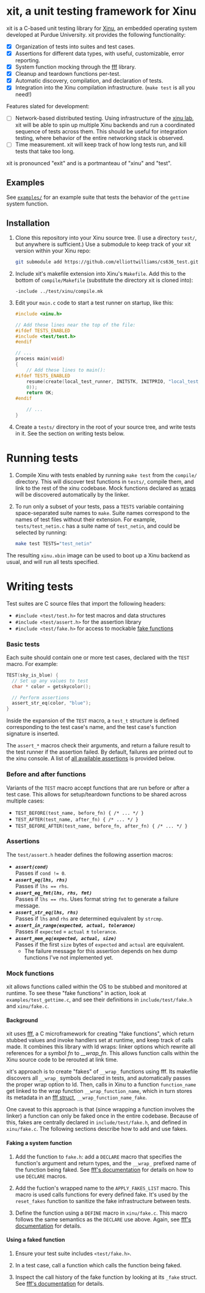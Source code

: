 # xit, a unit testing framework for Xinu

xit is a C-based unit testing library for [Xinu][xinu], an
embedded operating system developed at Purdue University. xit provides the
following functionality:

- [x] Organization of tests into suites and test cases.
- [x] Assertions for different data types, with useful, customizable, error
	reporting.
- [x] System function mocking through the [fff][fff] library.
- [x] Cleanup and teardown functions per-test.
- [x] Automatic discovery, compilation, and declaration of tests.
- [x] Integration into the Xinu compilation infrastructure. (`make test` is all
	you need!)

Features slated for development:

- [ ] Network-based distributed testing. Using infrastructure of the [xinu
	lab][lab], xit will be able to spin up multiple Xinu backends and run a
	coordinated sequence of tests across them.  This should be useful for
	integration testing, where behavior of the entire networking stack is
	observed.
- [ ] Time measurement. xit will keep track of how long tests run, and kill
	tests that take too long.

xit is pronounced "exit" and is a portmanteau of "xinu" and "test".

[xinu]: http://www.xinu.cs.purdue.edu
[lab]: http://www.xinu.cs.purdue.edu/#lab


## Examples

See [`examples/`](examples) for an example suite that tests
the behavior of the `gettime` system function.


## Installation

1. Clone this repository into your Xinu source tree. (I use a directory
	 `test/`, but anywhere is sufficient.) Use a submodule to keep track of your
	 xit version within your Xinu repo:

	```sh
	git submodule add https://github.com/elliottwilliams/cs636_test.git test
	```

2. Include xit's makefile extension into Xinu's `Makefile`. Add this to the
	 bottom of `compile/Makefile` (substitute the directory xit is cloned
	 into):

	```make
	-include ../test/xinu/compile.mk
	```

3. Edit your `main.c` code to start a test runner on startup, like this:

	```c
	#include <xinu.h>

	// Add these lines near the top of the file:
	#ifdef TESTS_ENABLED
	#include <test/test.h>
	#endif

	// ...
	process main(void)
	{
		// Add these lines to main():
	#ifdef TESTS_ENABLED
		resume(create(local_test_runner, INITSTK, INITPRIO, "local_test_runner",
		0));
		return OK;
	#endif

		// ...
	}
	```

4. Create a `tests/` directory in the root of your source tree, and write tests
	 in it. See the section on writing tests below. 


# Running tests

1. Compile Xinu with tests enabled by running `make test` from the `compile/`
	 directory. This will discover test functions in `tests/`, compile them,
	 and link to the rest of the xinu codebase. Mock functions declared as
	 [wraps][wrap] will be discovered automatically by the linker.

2. To run only a subset of your tests, pass a `TESTS` variable containing
	 space-separated suite names to `make`. Suite names correspond to the names
	 of test files without their extension. For example, `tests/test_netin.c` has a
	 suite name of `test_netin`, and could be selected by running:

	 ```sh
	 make test TESTS="test_netin"
	 ```

The resulting `xinu.xbin` image can be used to boot up a Xinu backend as
usual, and will run all tests specified.

[wrap]: #mock-functions


# Writing tests

Test suites are C source files that import the following headers:

- `#include <test/test.h>` for test macros and data structures
- `#include <test/assert.h>` for the assertion library
- `#include <test/fake.h>` for access to mockable [fake functions][fff]


### Basic tests

Each suite should contain one or more test cases, declared with the `TEST`
macro. For example:

```c
TEST(sky_is_blue) {
  // Set up any values to test
  char * color = getskycolor();

  // Perform assertions
  assert_str_eq(color, "blue");
}
```

Inside the expansion of the `TEST` macro, a `test_t` structure is defined
corresponding to the test case's name, and the test case's function signature
is inserted.

The `assert_*` macros check their arguments, and return a failure result to the
test runner if the assertion failed. By default, failures are printed out to
the xinu console. A list of [all available assertions][assertions] is provided
below.

[assertions]: #assertions

### Before and after functions

Variants of the `TEST` macro accept functions that are run before or after a
test case. This allows for setup/teardown functions to be shared across
multiple cases:

- `TEST_BEFORE(test_name, before_fn) { /* ... */ }`
- `TEST_AFTER(test_name, after_fn) { /* ... */ }`
- `TEST_BEFORE_AFTER(test_name, before_fn, after_fn) { /* ... */ }`


### Assertions

The `test/assert.h` header defines the following assertion macros:

- **_`assert(cond)`_**   
  Passes if `cond != 0`.
- **_`assert_eq(lhs, rhs)`_**  
  Passes if `lhs == rhs`.
- **_`assert_eq_fmt(lhs, rhs, fmt)`_**  
	Passes if `lhs == rhs`. Uses format string `fmt` to generate a failure
  message.
- **_`assert_str_eq(lhs, rhs)`_**  
  Passes if `lhs` and `rhs` are determined equivalent by `strcmp`.
- **_`assert_in_range(expected, actual, tolerance)`_**  
  Passes if `expected` = `actual` ± `tolerance`.
- **_`assert_mem_eq(expected, actual, size)`_**  
  Passes if the first `size` bytes of `expected` and `actual` are equivalent. 
    - The failure message for this assertion depends on hex dump functions I've
    	not implemented yet.


### Mock functions

xit allows functions called within the OS to be stubbed and monitored at
runtime. To see these "fake functions" in action, look at
`examples/test_gettime.c`, and see their definitions in `include/test/fake.h`
and `xinu/fake.c`.

#### Background

xit uses [fff][fff], a C microframework for creating "fake functions", which return
stubbed values and invoke handlers set at runtime, and keep track of calls
made. It combines this library with ld wraps: linker options which rewrite
all references for a symbol *fn* to *__wrap_fn*. This allows function calls
within the Xinu source code to be rerouted at link time.

xit's approach is to create "fakes" of `__wrap_` functions using fff. Its makefile
discovers all `__wrap_` symbols declared in tests, and automatically passes the
proper wrap option to ld. Then, calls in Xinu to a function `function_name` get
linked to the wrap function `__wrap_function_name`, which in turn stores its
metadata in an [fff struct][fake], `__wrap_function_name_fake`.

One caveat to this approach is that (since wrapping a function involves the
linker) a function can only be faked once in the entire codebase. Because of
this, fakes are centrally declared in `include/test/fake.h`, and defined in
`xinu/fake.c`. The following sections describe how to add and use fakes.

[fff]: https://github.com/meekrosoft/fff
[fake]: https://github.com/meekrosoft/fff#hello-fake-world


#### Faking a system function

1. Add the function to `fake.h`: add a `DECLARE` macro that specifies the
	 function's argument and return types, and the `__wrap_` prefixed name of the
	 function being faked. See [fff's documentation][fff] for
	 details on how to use `DECLARE` macros.

2. Add the fuction's wrapped name to the `APPLY_FAKES_LIST` macro. This macro
	 is used calls functions for every defined fake. It's used by the
	 `reset_fakes` function to sanitize the fake infrastructure between tests.

3. Define the function using a `DEFINE` macro in `xinu/fake.c`. This macro
	 follows the same semantics as the `DECLARE` use above. Again, see [fff's
	 documentation][fff] for details.

[use]: #using-a-faked-function


#### Using a faked function

1. Ensure your test suite includes `<test/fake.h>`.

2. In a test case, call a function which calls the function being faked.

3. Inspect the call history of the fake function by looking at its `_fake`
	 struct. See [fff's documentation][fff] for details.
